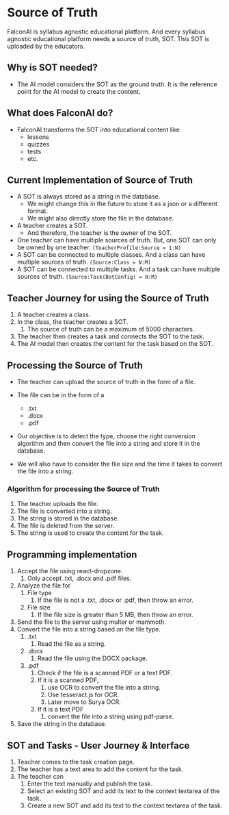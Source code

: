 <!-- NOTE: These docs are normative, not descriptive. Everything in the docs is not implemented in the app. -->

# Source of Truth

FalconAI is syllabus agnostic educational platform. And every syllabus agnostic educational platform needs a source of truth, SOT. This SOT is uploaded by the educators.

## Why is SOT needed?

- The AI model considers the SOT as the ground truth. It is the reference point for the AI model to create the content.

## What does FalconAI do?

- FalconAI transforms the SOT into educational content like
  - lessons
  - quizzes
  - tests
  - etc.

## Current Implementation of Source of Truth

- A SOT is always stored as a string in the database.
  - We might change this in the future to store it as a json or a different format.
  - We might also directly store the file in the database.
- A teacher creates a SOT.
  - And therefore, the teacher is the owner of the SOT.
- One teacher can have multiple sources of truth. But, one SOT can only be owned by one teacher. `(TeacherProfile:Source = 1:N)`
- A SOT can be connected to multiple classes. And a class can have multiple sources of truth. `(Source:Class = N:M)`
- A SOT can be connected to multiple tasks. And a task can have multiple sources of truth. `(Source:Task(BotConfig) = N:M)`

## Teacher Journey for using the Source of Truth

1. A teacher creates a class.
2. In the class, the teacher creates a SOT.
   1. The source of truth can be a maximum of 5000 characters.
3. The teacher then creates a task and connects the SOT to the task.
4. The AI model then creates the content for the task based on the SOT.

## Processing the Source of Truth

- The teacher can upload the source of truth in the form of a file.
- The file can be in the form of a

  - .txt
  - .docx
  - .pdf

- Our objective is to detect the type, choose the right conversion algorithm and then convert the file into a string and store it in the database.
- We will also have to consider the file size and the time it takes to convert the file into a string.

### Algorithm for processing the Source of Truth

1. The teacher uploads the file.
2. The file is converted into a string.
3. The string is stored in the database.
4. The file is deleted from the server.
5. The string is used to create the content for the task.

## Programming implementation

1. Accept the file using react-dropzone.
   1. Only accept .txt, .docx and .pdf files.
2. Analyze the file for
   1. File type
      1. If the file is not a .txt, .docx or .pdf, then throw an error.
   2. File size
      1. If the file size is greater than 5 MB, then throw an error.
3. Send the file to the server using multer or mammoth.
4. Convert the file into a string based on the file type.
   1. .txt
      1. Read the file as a string.
   2. .docx
      1. Read the file using the DOCX package.
   3. .pdf
      1. Check if the file is a scanned PDF or a text PDF.
      2. If it is a scanned PDF,
         1. use OCR to convert the file into a string.
         2. Use tesseract.js for OCR.
         3. Later move to Surya OCR.
      3. If it is a text PDF
         1. convert the file into a string using pdf-parse.
5. Save the string in the database.

## SOT and Tasks - User Journey & Interface

1.  Teacher comes to the task creation page.
2.  The teacher has a text area to add the content for the task.
3.  The teacher can
    1.  Enter the text manually and publish the task.
    2.  Select an existing SOT and add its text to the context textarea of the task.
    3.  Create a new SOT and add its text to the context textarea of the task.
